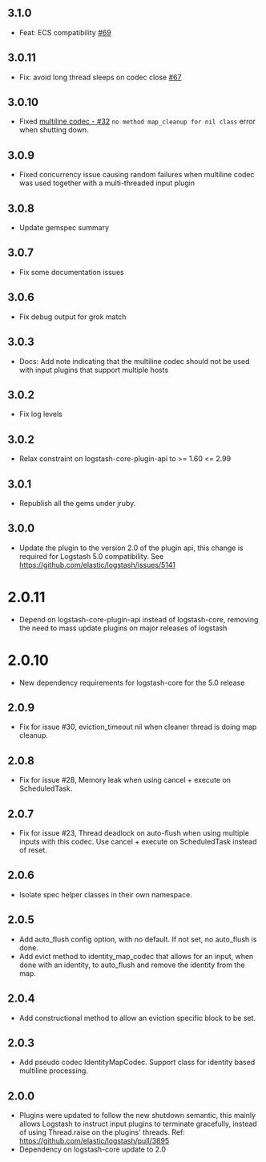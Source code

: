 ## 3.1.0
  - Feat: ECS compatibility [#69](https://github.com/logstash-plugins/logstash-codec-multiline/pull/69)

## 3.0.11
  - Fix: avoid long thread sleeps on codec close [#67](https://github.com/logstash-plugins/logstash-codec-multiline/pull/67)

## 3.0.10
  - Fixed [multiline codec - #32](https://github.com/logstash-plugins/logstash-codec-multiline/issues/32) `no method map_cleanup for nil class` error when shutting down.

## 3.0.9
  - Fixed concurrency issue causing random failures when multiline codec was used together with a multi-threaded input plugin

## 3.0.8
  - Update gemspec summary

## 3.0.7
  - Fix some documentation issues

## 3.0.6
  - Fix debug output for grok match

## 3.0.3
  - Docs: Add note indicating that the multiline codec should not be used with input plugins that support multiple hosts

## 3.0.2
  - Fix log levels

## 3.0.2
  - Relax constraint on logstash-core-plugin-api to >= 1.60 <= 2.99

## 3.0.1
  - Republish all the gems under jruby.
## 3.0.0
  - Update the plugin to the version 2.0 of the plugin api, this change is required for Logstash 5.0 compatibility. See https://github.com/elastic/logstash/issues/5141
# 2.0.11
  - Depend on logstash-core-plugin-api instead of logstash-core, removing the need to mass update plugins on major releases of logstash
# 2.0.10
  - New dependency requirements for logstash-core for the 5.0 release
## 2.0.9
 - Fix for issue #30, eviction_timeout nil when cleaner thread is doing map cleanup.

## 2.0.8
 - Fix for issue #28, Memory leak when using cancel + execute on ScheduledTask.

## 2.0.7
 - Fix for issue #23, Thread deadlock on auto-flush when using multiple inputs with this codec. Use cancel + execute on ScheduledTask instead of reset.

## 2.0.6
 - Isolate spec helper classes in their own namespace.

## 2.0.5
 - Add auto_flush config option, with no default. If not set, no auto_flush is done.
 - Add evict method to identity_map_codec that allows for an input, when done with an identity, to auto_flush and remove the identity from the map.

## 2.0.4
 - Add constructional method to allow an eviction specific block to be set.

## 2.0.3
 - Add pseudo codec IdentityMapCodec.  Support class for identity based multiline processing.

## 2.0.0
 - Plugins were updated to follow the new shutdown semantic, this mainly allows Logstash to instruct input plugins to terminate gracefully,
   instead of using Thread.raise on the plugins' threads. Ref: https://github.com/elastic/logstash/pull/3895
 - Dependency on logstash-core update to 2.0

